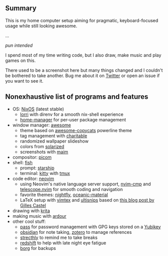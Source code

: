 ## Summary

This is my home computer setup aiming for pragmatic, keyboard-focused usage
while still looking awesome.

...

_pun intended_

I spend most of my time writing code, but I also draw, make music and play games on this.

There used to be a screenshot here but many things changed and I couldn't be bothered to take another.
Bug me about it on [Twitter](https://twitter.com/molentum_) or open an issue if you want to see it.

## Nonexhaustive list of programs and features

- OS: [NixOS](https://nixos.org/) (latest stable)
  - [lorri](https://github.com/target/lorri) with direnv for a smooth nix-shell experience
  - [home-manager](https://github.com/nix-community/home-manager) for per-user package management
- window manager: [awesome](https://awesomewm.org/)
  - theme based on [awesome-copycats](https://github.com/lcpz/awesome-copycats) powerline theme
  - tag management with [charitable](https://github.com/frioux/charitable)
  - randomized wallpaper slideshow
  - colors from [solarized](https://ethanschoonover.com/solarized/)
  - screenshots with [maim](https://github.com/naelstrof/maim)
- compositor: [picom](https://github.com/yshui/picom)
- shell: [fish](https://fishshell.com/)
  - prompt: [starship](https://starship.rs/)
  - terminal: [kitty](https://sw.kovidgoyal.net/kitty/) with [tmux](https://github.com/tmux/tmux)
- code editor: [neovim](https://neovim.io/)
  - using Neovim's native language server support,
    [nvim-cmp](https://github.com/hrsh7th/nvim-cmp)
    and [telescope.nvim](https://github.com/nvim-telescope/telescope.nvim) for
    smooth coding and navigation
  - favorite themes:
    [nightfly](https://github.com/bluz71/vim-nightfly-guicolors),
    [oceanic-material](https://github.com/glepnir/oceanic-material)
  - LaTeX setup with [vimtex](https://github.com/lervag/vimtex) and
    [ultisnips](https://github.com/SirVer/ultisnips) based on [this blog post
    by Gilles Castel](https://castel.dev/post/lecture-notes-1/)
- drawing with [krita](https://krita.org/)
- making music with [ardour](https://ardour.org/)
- other cool stuff:
  - [pass](https://www.passwordstore.org/) for password management with GPG
    keys stored on a [Yubikey](https://www.yubico.com/products/yubikey-5-overview/)
  - [obsidian](https://obsidian.md/) for note taking,
    [zotero](https://www.zotero.org/) to manage references
  - [strecthly](https://hovancik.net/stretchly/) to remind me to take breaks
  - [redshift](http://jonls.dk/redshift/) to help with late night eye fatigue
  - [borg](https://www.borgbackup.org/) for backups
